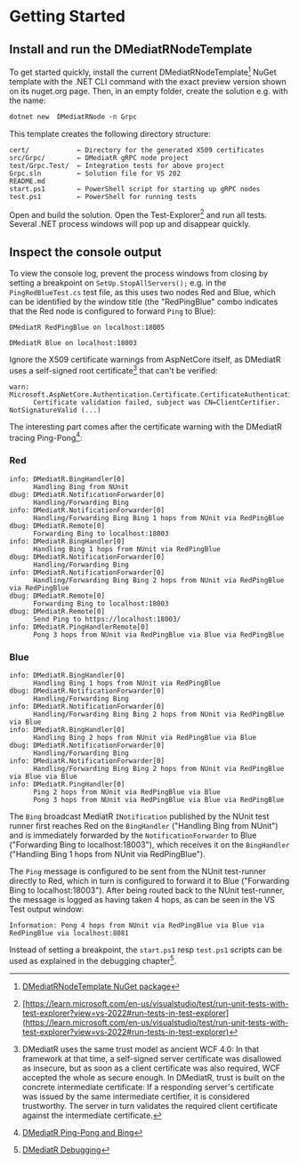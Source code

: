 ﻿# Getting Started

## Install and run the DMediatRNodeTemplate

To get started quickly, install the current DMediatRNodeTemplate[^template]
NuGet template with the .NET CLI command with the exact preview version shown on
its nuget.org page. Then, in an empty folder, create the solution e.g. with the name:

```ps
dotnet new  DMediatRNode -n Grpc
```

This template creates the following directory structure:

```plaintext
cert/            ← Directory for the generated X509 certificates
src/Grpc/        ← DMediatR gRPC node project
test/Grpc.Test/  ← Integration tests for above project
Grpc.sln         ← Solution file for VS 202
README.md
start.ps1        ← PowerShell script for starting up gRPC nodes       
test.ps1         ← PowerShell for running tests
```

Open and build the solution. Open the Test-Explorer[^explorer] and run all
tests. Several .NET process windows will pop up and disappear quickly.

## Inspect the console output

To view the console log, prevent the process windows from closing by setting a
breakpoint on `SetUp.StopAllServers();` e.g. in the `PingRedBlueTest.cs` test
file, as this uses two nodes Red and Blue, which can be identified by the window
title (the "RedPingBlue" combo indicates that the Red node is configured to
forward `Ping` to Blue):

```plaintext
DMediatR RedPingBlue on localhost:18005
```
```plaintext
DMediatR Blue on localhost:18003
```

Ignore the X509 certificate warnings from AspNetCore itself, as DMediatR uses a
self-signed root certificate[^wcf] that can't be verified:

```plaintext
warn: Microsoft.AspNetCore.Authentication.Certificate.CertificateAuthenticationHandler[2]
      Certificate validation failed, subject was CN=ClientCertifier. NotSignatureValid (...)
```

The interesting part comes after the certificate warning with the DMediatR
tracing Ping-Pong[^pingpong]:

### Red
```plaintext
info: DMediatR.BingHandler[0]
      Handling Bing from NUnit
dbug: DMediatR.NotificationForwarder[0]
      Handling/Forwarding Bing
info: DMediatR.NotificationForwarder[0]
      Handling/Forwarding Bing Bing 1 hops from NUnit via RedPingBlue
dbug: DMediatR.Remote[0]
      Forwarding Bing to localhost:18003
info: DMediatR.BingHandler[0]
      Handling Bing 1 hops from NUnit via RedPingBlue
dbug: DMediatR.NotificationForwarder[0]
      Handling/Forwarding Bing
info: DMediatR.NotificationForwarder[0]
      Handling/Forwarding Bing Bing 2 hops from NUnit via RedPingBlue via RedPingBlue
dbug: DMediatR.Remote[0]
      Forwarding Bing to localhost:18003
dbug: DMediatR.Remote[0]
      Send Ping to https://localhost:18003/
info: DMediatR.PingHandlerRemote[0]
      Pong 3 hops from NUnit via RedPingBlue via Blue via RedPingBlue
```

### Blue
```plaintext
info: DMediatR.BingHandler[0]
      Handling Bing 1 hops from NUnit via RedPingBlue
dbug: DMediatR.NotificationForwarder[0]
      Handling/Forwarding Bing
info: DMediatR.NotificationForwarder[0]
      Handling/Forwarding Bing Bing 2 hops from NUnit via RedPingBlue via Blue
info: DMediatR.BingHandler[0]
      Handling Bing 2 hops from NUnit via RedPingBlue via Blue
dbug: DMediatR.NotificationForwarder[0]
      Handling/Forwarding Bing
info: DMediatR.NotificationForwarder[0]
      Handling/Forwarding Bing Bing 2 hops from NUnit via RedPingBlue via Blue via Blue
info: DMediatR.PingHandler[0]
      Ping 2 hops from NUnit via RedPingBlue via Blue
      Pong 3 hops from NUnit via RedPingBlue via Blue via RedPingBlue
```

The `Bing` broadcast MediatR `INotification` published by the NUnit test runner
first reaches Red on the `BingHandler` ("Handling Bing from NUnit") and is
immediately forwarded by the `NotificationForwarder` to Blue ("Forwarding Bing
to localhost:18003"), which receives it on the `BingHandler` ("Handling Bing 1
hops from NUnit via RedPingBlue").

The `Ping` message is configured to be sent from the NUnit test-runner directly
to Red, which in turn is configured to forward it to Blue ("Forwarding Bing to
localhost:18003"). After being routed back to the NUnit test-runner, the message
is logged as having taken 4 hops, as can be seen in the VS Test output window:

```plaintext
Information: Pong 4 hops from NUnit via RedPingBlue via Blue via RedPingBlue via localhost:8081
```

Instead of setting a breakpoint, the `start.ps1` resp `test.ps1` scripts can be
used as explained in the debugging chapter[^debugging].


[^template]: [DMediatRNodeTemplate NuGet package](https://www.nuget.org/packages/DMediatRNodeTemplate)

[^explorer]: [https://learn.microsoft.com/en-us/visualstudio/test/run-unit-tests-with-test-explorer?view=vs-2022#run-tests-in-test-explorer](https://learn.microsoft.com/en-us/visualstudio/test/run-unit-tests-with-test-explorer?view=vs-2022#run-tests-in-test-explorer)

[^wcf]: DMediatR uses the same trust model as ancient WCF 4.0: In that framework
at that time, a self-signed server certificate was disallowed as insecure, but
as soon as a client certificate was also required, WCF accepted the whole as
secure enough. In DMediatR, trust is built on the concrete intermediate
certificate: If a responding server's certificate was issued by the same
intermediate certifier, it is considered trustworthy. The server in turn
validates the required client certificate against the intermediate certificate.

[^pingpong]: [DMediatR Ping-Pong and Bing](ping-pong-bing.md)

[^debugging]: [DMediatR Debugging](debugging.md)
